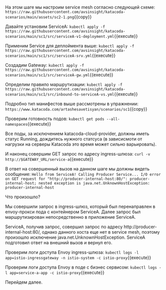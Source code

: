 На этом шаге мы настроим service mesh согласно следующей схеме:
`https://raw.githubusercontent.com/avsinsight/katacoda-scenarios/main/assets/sc2-1.png`{{copy}}

Давайте установим ServiceA:
`kubectl apply -f https://raw.githubusercontent.com/avsinsight/katacoda-scenarios/main/sc1/src/serviceA-v1-deployment.yml`{{execute}}

Применим Service для деплоймента выше:
`kubectl apply -f https://raw.githubusercontent.com/avsinsight/katacoda-scenarios/main/sc1/src/serviceA-srv.yml`{{execute}}

Создадим Gateway:
`kubectl apply -f https://raw.githubusercontent.com/avsinsight/katacoda-scenarios/main/sc1/src/serviceA-gw.yml`{{execute}}

Определим правило маршрутизации:
`kubectl apply -f https://raw.githubusercontent.com/avsinsight/katacoda-scenarios/main/sc1/src/inbound-to-serviceA-vs.yml`{{execute}}

Подробно тип манифестов выше рассмотрены в упражнении: `https://www.katacoda.com/artashesavetisyan/scenarios/sc1`{{copy}}

Проверим готовность подов:
`kubectl get pods --all-namespaces`{{execute}}

Все поды, за исключением katacoda-cloud-provider, должны иметь статус Running, дождитесь нужного статсуса (в зависисмоти от нагрузки на серверы Katacoda это время может сильно варьировать).

И наконец совершим GET запрос по адресу ingress-шлюза:
`curl -v http://$GATEWAY_URL/service-a`{{execute}}

В ответ на совершенный вызов на данном шаге мы должны видеть сообщение:
`Hello from ServiceA! Calling Producer Service... I/O error on GET request for "http://producer-internal-host:80/": producer-internal-host; nested exception is java.net.UnknownHostException: producer-internal-host`

Что произошло?

Мы совершили запрос в ingress-шлюз, который был перенаправлен в envoy-прокси пода с контейнером ServiceA. Далее запрос был маршрутизирован непосредственно в приложение ServiceA.

ServiceA, получив запрос, совершил запрос по адресу http://producer-internal-host:80/, однако данного хоста еще нет в service mesh, поэтому произошло исключение java.net.UnknownHostException. ServiceA подготовил ответ на внешний вызов и вернул его.

Проверим логи доступа Envoy ingress-шлюза:
`kubectl logs -l app=istio-ingressgateway -n istio-system -c istio-proxy`{{execute}}

Проверим логи доступа Envoy в поде с бизнес сервисом:
`kubectl logs -l app=service-a-app -c istio-proxy`{{execute}}

Перейдем далее.